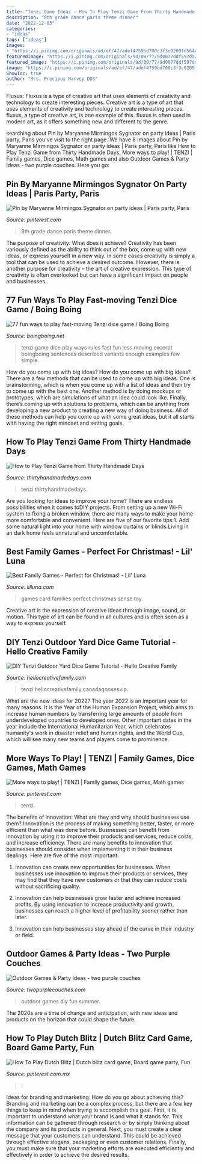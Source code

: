 ```yaml
---
title: "Tenzi Game Ideas - How To Play Tenzi Game From Thirty Handmade Days"
description: "8th grade dance paris theme dinner"
date: "2022-12-03"
categories:
- "ideas"
tags: ["ideas"]
images:
- "https://i.pinimg.com/originals/ad/ef/47/adef4759bd700c3f3c0209fd564c02b3.jpg"
featuredImage: "https://i.pinimg.com/originals/9d/00/77/9d0077ddf597da299ef330f2a591793e.jpg"
featured_image: "https://i.pinimg.com/originals/9d/00/77/9d0077ddf597da299ef330f2a591793e.jpg"
image: "https://i.pinimg.com/originals/ad/ef/47/adef4759bd700c3f3c0209fd564c02b3.jpg"
ShowToc: true
author: "Mrs. Precious Harvey DDS"
---
```



Fluxus: Fluxus is a type of creative art that uses elements of creativity and technology to create interesting pieces.
Creative art is a type of art that uses elements of creativity and technology to create interesting pieces. fluxus, a type of creative art, is one example of this. fluxus is often used in modern art, as it offers something new and different to the genre.

	

		
searching about Pin by Maryanne Mirmingos Sygnator on party ideas | Paris party, Paris you've visit to the right page. We have 8 Images about Pin by Maryanne Mirmingos Sygnator on party ideas | Paris party, Paris like How to Play Tenzi Game from Thirty Handmade Days, More ways to play! | TENZI | Family games, Dice games, Math games and also Outdoor Games &amp; Party Ideas - two purple couches. Here you go:
		
    
## Pin By Maryanne Mirmingos Sygnator On Party Ideas | Paris Party, Paris

<img loading=lazy src="https://i.pinimg.com/originals/ad/ef/47/adef4759bd700c3f3c0209fd564c02b3.jpg" onerror="this.onerror=null;this.src='https://tse2.mm.bing.net/th?id=OIP.H1dqiPu0TTKlAmlUAWVHqAHaE8&amp;pid=15.1';" alt="Pin by Maryanne Mirmingos Sygnator on party ideas | Paris party, Paris">

_Source: pinterest.com_

>8th grade dance paris theme dinner. 

	

The purpose of creativity: What does it achieve?
Creativity has been variously defined as the ability to think out of the box, come up with new ideas, or express yourself in a new way. In some cases creativity is simply a tool that can be used to achieve a desired outcome. However, there is another purpose for creativity – the art of creative expression. This type of creativity is often overlooked but can have a significant impact on people and businesses.

    
## 77 Fun Ways To Play Fast-moving Tenzi Dice Game / Boing Boing

<img loading=lazy src="http://i2.wp.com/media.boingboing.net/wp-content/uploads/2014/04/less-thanzi.jpg?resize=600%2C343" onerror="this.onerror=null;this.src='https://tse2.mm.bing.net/th?id=OIP.Nu51BJLbwnUMoqn_eporfQHaEO&amp;pid=15.1';" alt="77 fun ways to play fast-moving Tenzi dice game / Boing Boing">

_Source: boingboing.net_

>tenzi game dice play ways rules fast fun less moving excerpt boingboing sentences described variants enough examples few simple. 

	

How do you come up with big ideas?
How do you come up with big ideas? There are a few methods that can be used to come up with big ideas. One is brainstorming, which is when you come up with a list of ideas and then try to come up with the best one. Another method is by doing mockups or prototypes, which are simulations of what an idea could look like. Finally, there’s coming up with solutions to problems, which can be anything from developing a new product to creating a new way of doing business. All of these methods can help you come up with some great ideas, but it all starts with having the right mindset and setting goals.

    
## How To Play Tenzi Game From Thirty Handmade Days

<img loading=lazy src="https://www.thirtyhandmadedays.com/wp-content/uploads/2020/05/how-to-play-tenzi-735x697.jpg" onerror="this.onerror=null;this.src='https://tse3.mm.bing.net/th?id=OIP.cVjl7_lFe0ZKapD79-7MJQHaHB&amp;pid=15.1';" alt="How to Play Tenzi Game from Thirty Handmade Days">

_Source: thirtyhandmadedays.com_

>tenzi thirtyhandmadedays. 

	

Are you looking for ideas to improve your home? There are endless possibilities when it comes toDIY projects. From setting up a new Wi-Fi system to fixing a broken window, there are many ways to make your home more comfortable and convenient. Here are five of our favorite tips:1. Add some natural light into your home with window curtains or blinds.Living in an dark home feels unnatural and uncomfortable.

    
## Best Family Games - Perfect For Christmas! - Lil&#039; Luna

<img loading=lazy src="https://lilluna.com/wp-content/uploads/2016/11/best-family-games-1.jpg" onerror="this.onerror=null;this.src='https://tse4.mm.bing.net/th?id=OIP.yhwoXAbEl8pFRNXdj4TNjAHaLM&amp;pid=15.1';" alt="Best Family Games - Perfect for Christmas! - Lil&#039; Luna">

_Source: lilluna.com_

>games card families perfect christmas sense toy. 

	

Creative art is the expression of creative ideas through image, sound, or motion. This type of art can be found in all cultures and is often seen as a way to express yourself.

    
## DIY Tenzi Outdoor Yard Dice Game Tutorial - Hello Creative Family

<img loading=lazy src="https://hellocreativefamily.com/wp-content/uploads/2017/05/DIY-Outdoor-Yard-Tenzi-Dice-Game-Tutorial.jpg" onerror="this.onerror=null;this.src='https://tse1.mm.bing.net/th?id=OIP.aQ32VOk-Fha2lR2VujdPgQHaPC&amp;pid=15.1';" alt="DIY Tenzi Outdoor Yard Dice Game Tutorial - Hello Creative Family">

_Source: hellocreativefamily.com_

>tenzi hellocreativefamily canadagoosesvip. 

	

What are the new ideas for 2022?
The year 2022 is an important year for many reasons. It is the Year of the Human Expansion Project, which aims to increase human numbers by transferring large amounts of people from underdeveloped countries to developed ones. Other important dates in the year include the International Humanitarian Year, which celebrates humanity's work in disaster relief and human rights, and the World Cup, which will see many new teams and players come to prominence.

    
## More Ways To Play! | TENZI | Family Games, Dice Games, Math Games

<img loading=lazy src="https://i.pinimg.com/originals/3e/58/83/3e5883a2ceaf43651770f62ef467b804.png" onerror="this.onerror=null;this.src='https://tse3.mm.bing.net/th?id=OIP.CUPbRsgby9Ht-RnPAsVNkwHaHa&amp;pid=15.1';" alt="More ways to play! | TENZI | Family games, Dice games, Math games">

_Source: pinterest.com_

>tenzi. 

	

The benefits of innovation: What are they and why should businesses use them?
Innovation is the process of making something better, faster, or more efficient than what was done before. Businesses can benefit from innovation by using it to improve their products and services, reduce costs, and increase efficiency. There are many benefits to innovation that businesses should consider when implementing it in their business dealings. Here are five of the most important: 
1. Innovation can create new opportunities for businesses. When businesses use innovation to improve their products or services, they may find that they have new customers or that they can reduce costs without sacrificing quality. 

2. Innovation can help businesses grow faster and achieve increased profits. By using innovation to increase productivity and growth, businesses can reach a higher level of profitability sooner rather than later. 

3. Innovation can help businesses stay ahead of the curve in their industry or field.

    
## Outdoor Games &amp; Party Ideas - Two Purple Couches

<img loading=lazy src="http://twopurplecouches.com/wp-content/uploads/2018/06/Outdoor-Games-1-6.png" onerror="this.onerror=null;this.src='https://tse3.mm.bing.net/th?id=OIP.rW9Ec91JyeRXy1Un_vyKlgHaFj&amp;pid=15.1';" alt="Outdoor Games &amp; Party Ideas - two purple couches">

_Source: twopurplecouches.com_

>outdoor games diy fun summer. 

	

The 2020s are a time of change and anticipation, with new ideas and products on the horizon that could shape the future.

    
## How To Play Dutch Blitz | Dutch Blitz Card Game, Board Game Party, Fun

<img loading=lazy src="https://i.pinimg.com/originals/9d/00/77/9d0077ddf597da299ef330f2a591793e.jpg" onerror="this.onerror=null;this.src='https://tse4.mm.bing.net/th?id=OIP.uBN9tVRCFfxDjACVmIfxgQHaFj&amp;pid=15.1';" alt="How To Play Dutch Blitz | Dutch blitz card game, Board game party, Fun">

_Source: pinterest.com.mx_

>. 

	

Ideas for branding and marketing: How do you go about achieving this?
Branding and marketing can be a complex process, but there are a few key things to keep in mind when trying to accomplish this goal. First, it is important to understand what your brand is and what it stands for. This information can be gathered through research or by simply thinking about the company and its products in general. Next, you must create a clear message that your customers can understand. This could be achieved through effective slogans, packaging or even customer relations. Finally, you must make sure that your marketing efforts are executed efficiently and effectively in order to achieve the desired results.

